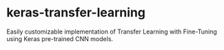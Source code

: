 # keras-transfer-learning
Easily customizable implementation of Transfer Learning with Fine-Tuning using Keras pre-trained CNN models.
